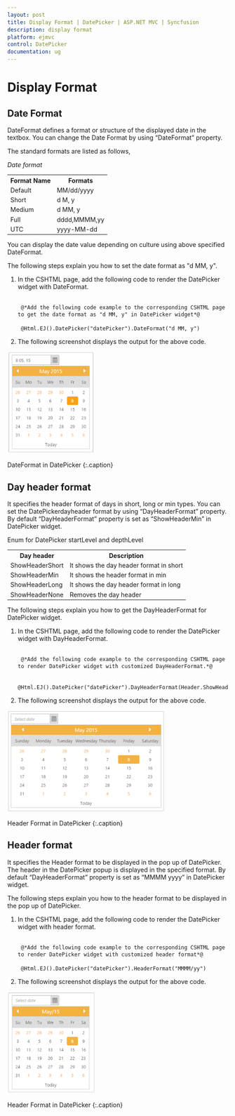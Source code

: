 ```yaml
---
layout: post
title: Display Format | DatePicker | ASP.NET MVC | Syncfusion
description: display format
platform: ejmvc
control: DatePicker
documentation: ug
---
```


# Display Format

## Date Format

DateFormat defines a format or structure of the displayed date in the textbox. You can change the Date Format by using “DateFormat” property.

The standard formats are listed as follows,

_Date format_

<table>
<tr>
<th>
Format Name</th><th>
   Formats</th></tr>
<tr>
<td>
Default</td><td>
MM/dd/yyyy</td></tr>
<tr>
<td>
Short</td><td>
 d M, y</td></tr>
<tr>
<td>
Medium</td><td>
d MM, y</td></tr>
<tr>
<td>
Full</td><td>
dddd,MMMM,yy</td></tr>
<tr>
<td>
UTC</td><td>
yyyy-MM-dd</td></tr>
</table>


You can display the date value depending on culture using above specified DateFormat.

The following steps explain you how to set the date format as "d MM, y".

1. In the CSHTML page, add the following code to render the DatePicker widget with DateFormat.

   ~~~ cshtml

	@*Add the following code example to the corresponding CSHTML page to get the date format as "d MM, y" in DatePicker widget*@

	@Html.EJ().DatePicker("datePicker").DateFormat("d MM, y")

   ~~~
   


2.  The following screenshot displays the output for the above code.



![](Display-Format_images/Display-Format_img1.png)

DateFormat in DatePicker 
{:.caption}

## Day header format

It specifies the header format of days in short, long or min types. You can set the DatePickerdayheader format by using “DayHeaderFormat” property. By default “DayHeaderFormat” property is set as “ShowHeaderMin” in DatePicker widget. 

Enum for DatePicker startLevel and depthLevel

<table>
<tr>
<th>
Day header</th><th>
Description</th></tr>
<tr>
<td>
ShowHeaderShort</td><td>
It shows the day header format in short</td></tr>
<tr>
<td>
ShowHeaderMin</td><td>
It shows the header format in min</td></tr>
<tr>
<td>
ShowHeaderLong</td><td>
It shows the day header format in long</td></tr>
<tr>
<td>
ShowHeaderNone</td><td>
Removes the day header</td></tr>
</table>


The following steps explain you how to get the DayHeaderFormat for DatePicker widget.

1. In the CSHTML page, add the following code to render the DatePicker widget with DayHeaderFormat.


   ~~~ cshtml
   
	@*Add the following code example to the corresponding CSHTML page to render DatePicker widget with customized DayHeaderFormat.*@

	@Html.EJ().DatePicker("datePicker").DayHeaderFormat(Header.ShowHeaderLong)

   ~~~
  



2.  The following screenshot displays the output for the above code.



![](Display-Format_images/Display-Format_img2.png)

Header Format in DatePicker
{:.caption}

## Header format

It specifies the Header format to be displayed in the pop up of DatePicker. The header in the DatePicker popup is displayed in the specified format. By default “DayHeaderFormat” property is set as “MMMM yyyy” in DatePicker widget. 

The following steps explain you how to the header format to be displayed in the pop up of DatePicker.



1. In the CSHTML page, add the following code to render the DatePicker widget with header format.


   ~~~ cshtml
   
	@*Add the following code example to the corresponding CSHTML page to render DatePicker widget with customized header format*@

	@Html.EJ().DatePicker("datePicker").HeaderFormat("MMMM/yy")

   ~~~
  


2. The following screenshot displays the output for the above code.



![](Display-Format_images/Display-Format_img3.png)

Header Format in DatePicker
{:.caption}